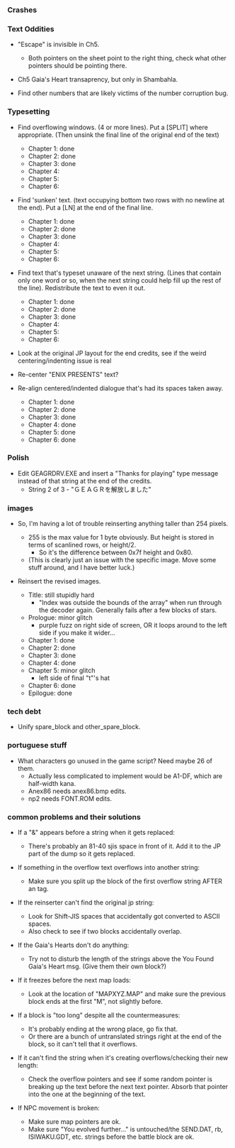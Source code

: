 ### Crashes

### Text Oddities
* "Escape" is invisible in Ch5.
    * Both pointers on the sheet point to the right thing, check what other pointers should be pointing there.
    
* Ch5 Gaia's Heart transaprency, but only in Shambahla.

* Find other numbers that are likely victims of the number corruption bug.

### Typesetting
* Find overflowing windows. (4 or more lines). Put a [SPLIT] where appropriate. (Then unsink the final line of the original end of the text)
    * Chapter 1: done
    * Chapter 2: done
    * Chapter 3: done
    * Chapter 4:
    * Chapter 5:
    * Chapter 6:

* Find 'sunken' text. (text occupying bottom two rows with no newline at the end). Put a [LN] at the end of the final line.
    * Chapter 1: done
    * Chapter 2: done
    * Chapter 3: done
    * Chapter 4:
    * Chapter 5:
    * Chapter 6:

* Find text that's typeset unaware of the next string. (Lines that contain only one word or so, when the next string could help fill up the rest of the line). Redistribute the text to even it out.
    * Chapter 1: done
    * Chapter 2: done
    * Chapter 3: done
    * Chapter 4:
    * Chapter 5:
    * Chapter 6:

* Look at the original JP layout for the end credits, see if the weird centering/indenting issue is real

* Re-center "ENIX PRESENTS" text?

* Re-align centered/indented dialogue that's had its spaces taken away.
    * Chapter 1: done
    * Chapter 2: done
    * Chapter 3: done
    * Chapter 4: done
    * Chapter 5: done
    * Chapter 6: done

### Polish
* Edit GEAGRDRV.EXE and insert a "Thanks for playing" type message instead of that string at the end of the credits.
    * String 2 of 3 - "ＧＥＡＧＲを解放しました"

### images
* So, I'm having a lot of trouble reinserting anything taller than 254 pixels.
    * 255 is the max value for 1 byte obviously. But height is stored in terms of scanlined rows, or height/2.
        * So it's the difference between 0x7f height and 0x80.
    * (This is clearly just an issue with the specific image. Move some stuff around, and I have better luck.)

* Reinsert the revised images.
    * Title: still stupidly hard
        * "Index was outside the bounds of the array" when run through the decoder again. Generally fails after a few blocks of stars.
    * Prologue: minor glitch
        * purple fuzz on right side of screen, OR it loops around to the left side if you make it wider...
    * Chapter 1: done
    * Chapter 2: done
    * Chapter 3: done
    * Chapter 4: done
    * Chapter 5: minor glitch
        * left side of final "t"'s hat
    * Chapter 6: done
    * Epilogue:  done

### tech debt
* Unify spare_block and other_spare_block.

### portuguese stuff
* What characters go unused in the game script? Need maybe 26 of them.
    * Actually less complicated to implement would be A1-DF, which are half-width kana.
    * Anex86 needs anex86.bmp edits.
    * np2 needs FONT.ROM edits.

### common problems and their solutions
* If a "&" appears before a string when it gets replaced:
    * There's probably an 81-40 sjis space in front of it. Add it to the JP part of the dump so it gets replaced.

* If something in the overflow text overflows into another string:
    * Make sure you split up the block of the first overflow string AFTER an <END> tag.

* If the reinserter can't find the original jp string:
    * Look for Shift-JIS spaces that accidentally got converted to ASCII spaces.
    * Also check to see if two blocks accidentally overlap.

* If the Gaia's Hearts don't do anything:
    * Try not to disturb the length of the strings above the You Found Gaia's Heart msg. (Give them their own block?)

* If it freezes before the next map loads:
    * Look at the location of "MAPXYZ.MAP" and make sure the previous block ends at the first "M", not slightly before.

* If a block is "too long" despite all the countermeasures:
    * It's probably ending at the wrong place, go fix that.
    * Or there are a bunch of untranslated strings right at the end of the block, so it can't tell that it overflows.

* If it can't find the string when it's creating overflows/checking their new length:
    * Check the overflow pointers and see if some random pointer is breaking up the text before the next text pointer. Absorb that pointer into the one at the beginning of the text.

* If NPC movement is broken:
    * Make sure map pointers are ok.
    * Make sure "You evolved further..." is untouched/the SEND.DAT, rb, ISIWAKU.GDT, etc. strings before the battle block are ok.